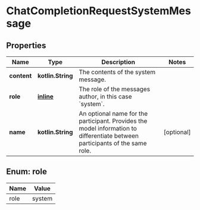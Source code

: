 
# ChatCompletionRequestSystemMessage

## Properties
Name | Type | Description | Notes
------------ | ------------- | ------------- | -------------
**content** | **kotlin.String** | The contents of the system message. | 
**role** | [**inline**](#Role) | The role of the messages author, in this case &#x60;system&#x60;. | 
**name** | **kotlin.String** | An optional name for the participant. Provides the model information to differentiate between participants of the same role. |  [optional]


<a id="Role"></a>
## Enum: role
Name | Value
---- | -----
role | system



